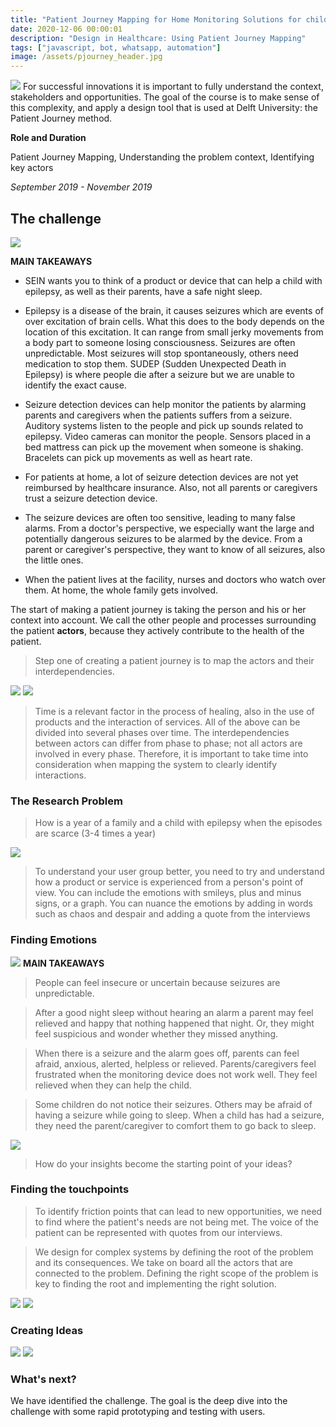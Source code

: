 ```yaml
---
title: "Patient Journey Mapping for Home Monitoring Solutions for children with Epilepsy"
date: 2020-12-06 00:00:01
description: "Design in Healthcare: Using Patient Journey Mapping"
tags: ["javascript, bot, whatsapp, automation"]
image: /assets/pjourney_header.jpg
---
```


![](pjourney_pageheader.png)
For successful innovations it is important to fully understand the context, stakeholders and opportunities. The goal of the course is to make sense of this complexity, and apply a design tool that is used at Delft University: the Patient Journey method.

**Role and Duration**

Patient Journey Mapping, Understanding the problem context, Identifying key actors

_September 2019 - November 2019_

## The challenge

![](pjourney_challenge.png)

**MAIN TAKEAWAYS**

- SEIN wants you to think of a product or device that can help a child with epilepsy, as well as their parents, have a safe night sleep.

- Epilepsy is a disease of the brain, it causes seizures which are events of over excitation of brain cells. What this does to the body depends on the location of this excitation. It can range from small jerky movements from a body part to someone losing consciousness. Seizures are often unpredictable. Most seizures will stop spontaneously, others need medication to stop them. SUDEP (Sudden Unexpected Death in Epilepsy) is where people die after a seizure but we are unable to identify the exact cause.

- Seizure detection devices can help monitor the patients by alarming parents and caregivers when the patients suffers from a seizure. Auditory systems listen to the people and pick up sounds related to epilepsy. Video cameras can monitor the people. Sensors placed in a bed mattress can pick up the movement when someone is shaking. Bracelets can pick up movements as well as heart rate.

- For patients at home, a lot of seizure detection devices are not yet reimbursed by healthcare insurance. Also, not all parents or caregivers trust a seizure detection device.

- The seizure devices are often too sensitive, leading to many false alarms. From a doctor's perspective, we especially want the large and potentially dangerous seizures to be alarmed by the device. From a parent or caregiver's perspective, they want to know of all seizures, also the little ones.

- When the patient lives at the facility, nurses and doctors who watch over them. At home, the whole family gets involved.

The start of making a patient journey is taking the person and his or her context into account. We call the other people and processes surrounding the patient **actors**, because they actively contribute to the health of the patient.

> Step one of creating a patient journey is to map the actors and their interdependencies.

![](pjourney_assignment_1-1.jpg)
![](pjourney_assignment_1-2.jpg)

> Time is a relevant factor in the process of healing, also in the use of products and the interaction of services. All of the above can be divided into several phases over time. The interdependencies between actors can differ from phase to phase; not all actors are involved in every phase. Therefore, it is important to take time into consideration when mapping the system to clearly identify interactions.

### The Research Problem

> How is a year of a family and a child with epilepsy when the episodes are scarce (3-4 times a year)

![](pjourney_assignment_2-3.jpg)

> To understand your user group better, you need to try and understand how a product or service is experienced from a person's point of view. You can include the emotions with smileys, plus and minus signs, or a graph. You can nuance the emotions by adding in words such as chaos and despair and adding a quote from the interviews

### Finding Emotions

![](pjourney_emotions.png)
**MAIN TAKEAWAYS**

> People can feel insecure or uncertain because seizures are unpredictable.

> After a good night sleep without hearing an alarm a parent may feel relieved and happy that nothing happened that night. Or, they might feel suspicious and wonder whether they missed anything.

> When there is a seizure and the alarm goes off, parents can feel afraid, anxious, alerted, helpless or relieved. Parents/caregivers feel frustrated when the monitoring device does not work well. They feel relieved when they can help the child.

> Some children do not notice their seizures. Others may be afraid of having a seizure while going to sleep. When a child has had a seizure, they need the parent/caregiver to comfort them to go back to sleep.

![](pjourney_assignment_3-1.jpg)

> How do your insights become the starting point of your ideas?

### Finding the touchpoints

> To identify friction points that can lead to new opportunities, we need to find where the patient's needs are not being met. The voice of the patient can be represented with quotes from our interviews.

> We design for complex systems by defining the root of the problem and its consequences. We take on board all the actors that are connected to the problem. Defining the right scope of the problem is key to finding the root and implementing the right solution.

![](pjourney_assignment_4_pdf-1.jpg)
![](pjourney_assignment_4_pdf-2.jpg)

### Creating Ideas

![](pjourney_assignment_5-1.jpg)
![](pjourney_assignment_5-2.jpg)

### What's next?

We have identified the challenge. The goal is the deep dive into the challenge
with some rapid prototyping and testing with users.
